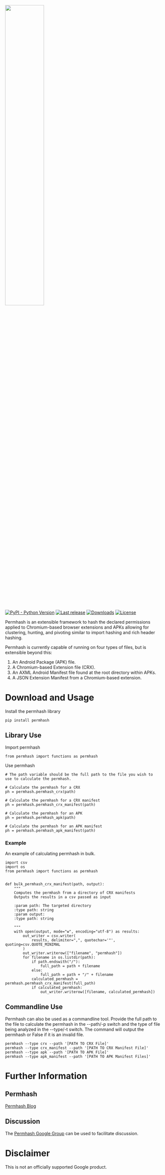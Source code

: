 <img src="[https://your-image-url.type](https://github.com/google/permhash/blob/59d2c35765cf3b97ce310a3708e1cc8aa839a5a5/docs/images/permhash.jpg)" width="50%" height="50%">

[![PyPI - Python Version](https://img.shields.io/pypi/pyversions/permhash)](https://pypi.org/project/permhash)
[![Last release](https://img.shields.io/github/v/release/google/permhash)](https://github.com/google/permhash/releases)
[![Downloads](https://img.shields.io/github/downloads/google/permhash/total)](https://github.com/google/permhash/releases)
[![License](https://img.shields.io/badge/license-Apache--2.0-green.svg)](LICENSE.txt)

Permhash is an extensible framework to hash the declared permissions applied to Chromium-based browser extensions and APKs allowing for clustering, hunting, and pivoting similar to import hashing and rich header hashing.

Permhash is currently capable of running on four types of files, but is extensible beyond this:
1. An Android Package (APK) file.
2. A Chromium-based Extension file (CRX).
3. An AXML Android Manifest file found at the root directory within APKs.
4. A JSON Extension Manifest from a Chromium-based extension.


# Download and Usage

Install the permhash library
```
pip install permhash
```

## Library Use

Import permhash
```
from permhash import functions as permhash
```

Use permhash
```
# The path variable should be the full path to the file you wish to use to calculate the permhash.

# Calculate the permhash for a CRX
ph = permhash.permhash_crx(path)

# Calculate the permhash for a CRX manifest
ph = permhash.permhash_crx_manifest(path)

# Calculate the permhash for an APK
ph = permhash.permhash_apk(path)

# Calculate the permhash for an APK manifest
ph = permhash.permhash_apk_manifest(path)
```

### Example

An example of calculating permhash in bulk.

```
import csv
import os
from permhash import functions as permhash


def bulk_permhash_crx_manifest(path, output):
    """
    Computes the permhash from a directory of CRX manifests
    Outputs the results in a csv passed as input

    :param path: The targeted directory
    :type path: string
    :param output:
    :type path: string

    """
    with open(output, mode="w", encoding="utf-8") as results:
        out_writer = csv.writer(
            results, delimiter=",", quotechar='"', quoting=csv.QUOTE_MINIMAL
        )
        out_writer.writerow(["filename", "permhash"])
        for filename in os.listdir(path):
            if path.endswith("/"):
                full_path = path + filename
            else:
                full_path = path + "/" + filename
            calculated_permhash = permhash.permhash_crx_manifest(full_path)
            if calculated_permhash:
                out_writer.writerow([filename, calculated_permhash])

```
## Commandline Use

Permhash can also be used as a commandline tool. Provide the full path to the file to calculate the permhash in the --path/-p switch and the type of file being analyzed in the --type/-t switch. The command will output the permhash or False if it is an invalid file.

```
permhash --type crx --path '[PATH TO CRX File]'
permhash --type crx_manifest --path '[PATH TO CRX Manifest File]'
permhash --type apk --path '[PATH TO APK File]'
permhash --type apk_manifest --path '[PATH TO APK Manifest Files]'
```


# Further Information
## Permhash
[Permhash Blog](https://www.mandiant.com/resources/blog/)

## Discussion
The [Permhash Google Group](https://groups.google.com/g/permhash) can be used to facilitate discussion.

# Disclaimer
This is not an officially supported Google product.
